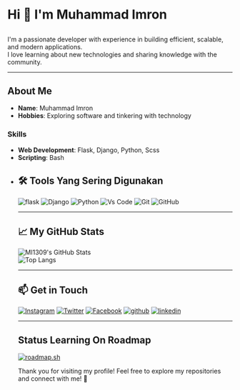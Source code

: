 <!-- Introduction -->
# Hi 👋 I'm Muhammad Imron
##
I'm a passionate developer with experience in building efficient, scalable, and modern applications.  
I love learning about new technologies and sharing knowledge with the community.

---

<!-- Bio -->
## About Me  
- **Name**: Muhammad Imron  
- **Hobbies**: Exploring software and tinkering with technology  

### Skills  
- **Web Development**: Flask, Django, Python, Scss
- **Scripting**: Bash
- <!--**Data Science**: Python, Pandas, Machine Learning   

---

<!-- Tools -->
## 🛠 Tools Yang Sering Digunakan
![flask](https://img.shields.io/badge/-Flask-FFFFFF?style=flat-square&logo=flask&logoColor=black)
![Django](https://img.shields.io/badge/-Django-0b0b0b?style=flat-square&logo=django&logoColor=green)
![Python](https://img.shields.io/badge/-Python-3776AB?style=flat-square&logo=python&logoColor=white)
![Vs Code](https://img.shields.io/badge/-VS%20Code-007ACC?style=flat-square&logo=visual-studio-code&logoColor=white)
![Git](https://img.shields.io/badge/-Git-FFFFF0?style=flat-square&logo=git)
![GitHub](https://img.shields.io/badge/-Github-0b0b0b?style=flat-square&logo=github)

---

<!-- GitHub Stats -->
## 📈 My GitHub Stats  
![MI1309's GitHub Stats](https://github-readme-stats.vercel.app/api?username=mi1309&show_icons=true&hide_title=true&theme=radical)  
![Top Langs](https://github-readme-stats.vercel.app/api/top-langs/?username=mi1309&layout=compact&theme=radical)

---

<!-- Top Repositories -->
<!--
## 🌟 My Top Repositories  
[![SaveHere](https://github-readme-stats.vercel.app/api/pin/?username=mi1412&repo=Script-shell&theme=radical)](https://github.com/MI1412/Script-shell)

---
-->
<!-- Connect with me -->
## 📫 Get in Touch  
[![Instagram](https://img.shields.io/badge/-Instagram-E4405F?style=flat-square&logo=instagram&logoColor=white)](https://www.instagram.com/imron_dev/)  [![Twitter](https://img.shields.io/badge/-X-FFFFFF?style=flat-square&logo=x&logoColor=black)](https://x.com/imronm1309/) [![Facebook](https://img.shields.io/badge/-Facebook-FFFFFF?style=flat-square&logo=facebook&logoColor=blue)](https://www.facebook.com/profile.php?id=100071724085686) [![github](https://img.shields.io/badge/-Github-0b0b0b?style=flat-square&logo=github)](https://github.com/mi1309/) [![linkedin](https://img.shields.io/badge/-linkedin-blue?style=flat-square&logo=linkedin)](https://www.linkedin.com/in/muhammad-imron-28a371289)
<!--[![MI1309](https://discord.c99.nl/widget/theme-1/775363892167573535.png)](https://discord.com/users/775363892167573535) -->

---

## Status Learning On Roadmap
[![roadmap.sh](https://roadmap.sh/card/wide/64e09945ced78d29352ae927?variant=light&roadmaps=frontend%2Cbackend%2Cjavascript%2Cpython)](https://roadmap.sh)

Thank you for visiting my profile! Feel free to explore my repositories and connect with me! 🚀
